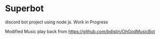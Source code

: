 # Superbot
discord bot project using node js.
Work in Progress

Modified Music play back from https://github.com/bdistin/OhGodMusicBot
